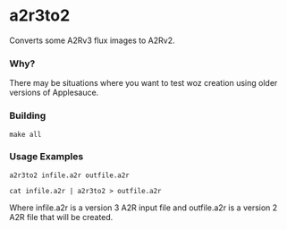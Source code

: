 # a2r3to2
Converts some A2Rv3 flux images to A2Rv2.


### Why?
There may be situations where you want to test woz creation using older versions of Applesauce.



### Building
`make all`



### Usage Examples
`a2r3to2 infile.a2r outfile.a2r`

`cat infile.a2r | a2r3to2 > outfile.a2r`

Where infile.a2r is a version 3 A2R input file and outfile.a2r is a version 2 A2R file that will be created.

